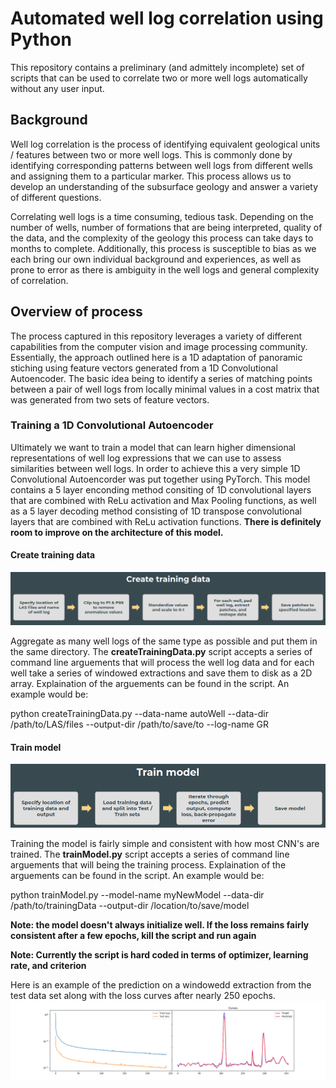 # Automated well log correlation using Python

This repository contains a preliminary (and admittely incomplete) set of scripts that can be used to correlate two or more well logs automatically without any user input.

## Background

Well log correlation is the process of identifying equivalent geological units / features between two or more well logs.  This is commonly done by identifying corresponding patterns between well logs from different wells and assigning them to a particular marker.  This process allows us to develop an understanding of the subsurface geology and answer a variety of different questions.

Correlating well logs is a time consuming, tedious task.  Depending on the number of wells,  number of formations that are being interpreted, quality of the data, and the complexity of the geology this process can take days to months to complete.  Additionally, this process is susceptible to bias as we each bring our own individual background and experiences, as well as prone to error as there is ambiguity in the well logs and general complexity of correlation.

## Overview of process

The process captured in this repository leverages a variety of different capabilities from the computer vision and image processing community.  Essentially, the approach outlined here is a 1D adaptation of panoramic stiching using feature vectors generated from a 1D Convolutional Autoencoder.  The basic idea being to identify a series of matching points between a pair of well logs from locally minimal values in a cost matrix that was generated from two sets of feature vectors.

### Training a 1D Convolutional Autoencoder

Ultimately we want to train a model that can learn higher dimensional representations of well log expressions that we can use to assess similarities between well logs.  In order to achieve this a very simple 1D Convolutional Autoencorder was put together using PyTorch.  This model contains a 5 layer enconding method consiting of 1D convolutional layers that are combined with ReLu activation and Max Pooling functions, as well as a 5 layer decoding method consisting of 1D transpose convolutional layers that are combined with ReLu activation functions.  **There is definitely room to improve on the architecture of this model.**

#### Create training data

![Create training data workflow](/images/createTrainingDataWorkflow.png)

Aggregate as many well logs of the same type as possible and put them in the same directory.  The **createTrainingData.py** script accepts a series of command line arguements that will process the well log data and for each well take a series of windowed extractions and save them to disk as a 2D array.  Explaination of the arguements can be found in the script.  An example would be:

python createTrainingData.py --data-name autoWell --data-dir /path/to/LAS/files --output-dir /path/to/save/to --log-name GR

#### Train model

![Train model](/images/trainModelWorkflow.png)

Training the model is fairly simple and consistent with how most CNN's are trained.  The **trainModel.py** script accepts a series of command line arguements that will being the training process.  Explaination of the arguements can be found in the script.  An example would be:

python trainModel.py --model-name myNewModel --data-dir /path/to/trainingData --output-dir /location/to/save/model 

**Note: the model doesn't always initialize well.  If the loss remains fairly consistent after a few epochs, kill the script and run again**

**Note: Currently the script is hard coded in terms of optimizer, learning rate, and criterion**

Here is an example of the prediction on a windowedd extraction from the test data set along with the loss curves after nearly 250 epochs.
![Loss and validation](/images/trainValidation.png)
